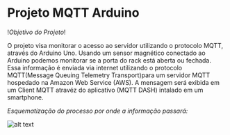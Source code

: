 # Projeto MQTT Arduino
!_Objetivo do Projeto_!

O projeto visa monitorar o acesso ao servidor utilizando o protocolo MQTT, através do Arduino Uno.  Usando  um sensor magnético conectado ao Arduino podemos  monitorar se  a porta  do rack está aberta ou fechada. Essa informação é enviada via internet  utilizando o protocolo MQTT(Message Queuing Telemetry Transport)para um servidor MQTT hospedado na Amazon Web Service (AWS). A mensagem será exibida em um Client MQTT  atravéz do aplicativo (MQTT DASH) intalado em um smartphone.

_Esquematização do processo por onde a informação passará:_

![alt text](https://camo.githubusercontent.com/7beef2d4780d87a603d7de49b2da0467c8537dff96575b628a04bd4010ebb1cc/68747470733a2f2f692e696d6775722e636f6d2f4d576870586b562e706e67)


